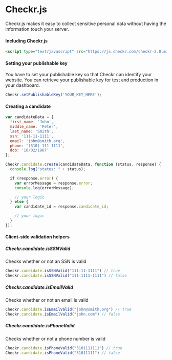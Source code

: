 Checkr.js
=========

Checkr.js makes it easy to collect sensitive personal data without having the information touch your server.

#### Including Checkr.js
```html
<script type="text/javascript" src="https://js.checkr.com/checkr-2.0.min.js"></script>
```

#### Setting your publishable key
You have to set your publishable key so that Checkr can identify your website.
You can retrieve your publishable key for test and production in your dashboard.
```javascript
Checkr.setPublishableKey('YOUR_KEY_HERE');
```

#### Creating a candidate

``` javascript
var candidateData = {
  first_name: 'John',
  middle_name: 'Peter',
  last_name: 'Smith',
  ssn: '111-11-1111',
  email: 'john@smith.org',
  phone: '(310) 111-1111',
  dob: '10/02/1987'
};
```

```javascript
Checkr.candidate.create(candidateData, function (status, response) {
  console.log("status: " + status);

  if (response.error) {
    var errorMessage = response.error;
    console.log(errorMessage);

    // your logic
  } else {
    var candidate_id = response.candidate_id;

    // your logic
  }
});
```

#### Client-side validation helpers
##### Checkr.candidate.isSSNValid
Checks whether or not an SSN is valid
```javascript
Checkr.candidate.isSSNValid("111-11-1111") // true
Checkr.candidate.isSSNValid("111-1111-1111") // false
```
##### Checkr.candidate.isEmailValid
Checks whether or not an email is valid
```javascript
Checkr.candidate.isEmailValid("john@smith.org") // true
Checkr.candidate.isEmailValid("john.com") // false
```

##### Checkr.candidate.isPhoneValid
Checks whether or not a phone number is valid
```javascript
Checkr.candidate.isPhoneValid("3101111111") // true
Checkr.candidate.isPhoneValid("31011111") // false
```
